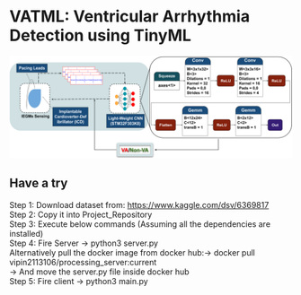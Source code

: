 # VATML: Ventricular Arrhythmia Detection using TinyML #
![plot](/images/flow.png)

## Have a try ##
  Step 1: Download dataset from: https://www.kaggle.com/dsv/6369817 <br>
  Step 2: Copy it into Project_Repository <br>
  Step 3: Execute below commands (Assuming all the dependencies are installed) <br>
  Step 4: Fire Server -> python3 server.py <br>
  Alternatively pull the docker image from docker hub:-> docker pull vipin2113106/processing_server:current <br>
  -> And move the server.py file inside docker hub <br>
  Step 5: Fire client ->  python3 main.py
  


  


